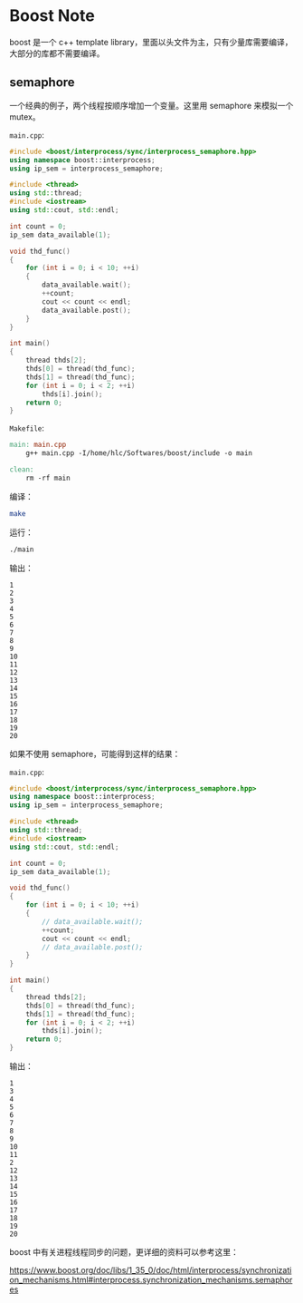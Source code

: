 # Boost Note

boost 是一个 c++ template library，里面以头文件为主，只有少量库需要编译，大部分的库都不需要编译。

## semaphore

一个经典的例子，两个线程按顺序增加一个变量。这里用 semaphore 来模拟一个 mutex。

`main.cpp`:

```cpp
#include <boost/interprocess/sync/interprocess_semaphore.hpp>
using namespace boost::interprocess;
using ip_sem = interprocess_semaphore;

#include <thread>
using std::thread;
#include <iostream>
using std::cout, std::endl;

int count = 0;
ip_sem data_available(1);

void thd_func()
{
    for (int i = 0; i < 10; ++i)
    {
        data_available.wait();
        ++count;
        cout << count << endl;
        data_available.post();
    }
}

int main()
{
    thread thds[2];
    thds[0] = thread(thd_func);
    thds[1] = thread(thd_func);
    for (int i = 0; i < 2; ++i)
        thds[i].join();
    return 0;
}
```

`Makefile`:

```makefile
main: main.cpp
	g++ main.cpp -I/home/hlc/Softwares/boost/include -o main

clean:
	rm -rf main
```

编译：

```bash
make
```

运行：

```bash
./main
```

输出：

```
1
2
3
4
5
6
7
8
9
10
11
12
13
14
15
16
17
18
19
20
```

如果不使用 semaphore，可能得到这样的结果：

`main.cpp`:

```cpp
#include <boost/interprocess/sync/interprocess_semaphore.hpp>
using namespace boost::interprocess;
using ip_sem = interprocess_semaphore;

#include <thread>
using std::thread;
#include <iostream>
using std::cout, std::endl;

int count = 0;
ip_sem data_available(1);

void thd_func()
{
    for (int i = 0; i < 10; ++i)
    {
        // data_available.wait();
        ++count;
        cout << count << endl;
        // data_available.post();
    }
}

int main()
{
    thread thds[2];
    thds[0] = thread(thd_func);
    thds[1] = thread(thd_func);
    for (int i = 0; i < 2; ++i)
        thds[i].join();
    return 0;
}
```

输出：

```
1
3
4
5
6
7
8
9
10
11
2
12
13
14
15
16
17
18
19
20
```

boost 中有关进程线程同步的问题，更详细的资料可以参考这里：

<https://www.boost.org/doc/libs/1_35_0/doc/html/interprocess/synchronization_mechanisms.html#interprocess.synchronization_mechanisms.semaphores>